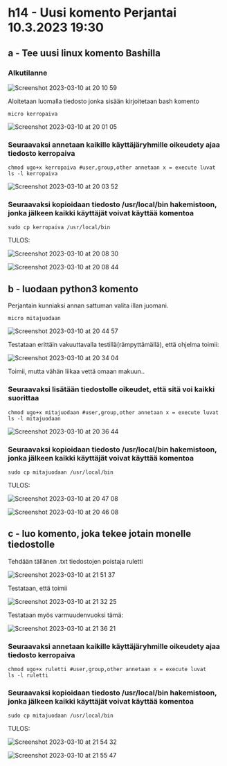 # h14 - Uusi komento Perjantai 10.3.2023 19:30


## a - Tee uusi linux komento Bashilla

### Alkutilanne 

![Screenshot 2023-03-10 at 20 10 59](https://user-images.githubusercontent.com/104775534/224391857-5e47c8e3-ebe9-4fee-b7c3-7f5cc757f741.png)


Aloitetaan luomalla tiedosto jonka sisään kirjoitetaan bash komento

    micro kerropaiva
    
![Screenshot 2023-03-10 at 20 01 05](https://user-images.githubusercontent.com/104775534/224390050-70fcb7c6-1d96-42fb-8140-94b09286581e.png)

### Seuraavaksi annetaan kaikille käyttäjäryhmille oikeudety ajaa tiedosto kerropaiva

    chmod ugo+x kerropaiva #user,group,other annetaan x = execute luvat
    ls -l kerropaiva

![Screenshot 2023-03-10 at 20 03 52](https://user-images.githubusercontent.com/104775534/224390507-2a085ae5-bfe1-44a2-9ecc-625cfae9eff7.png)

### Seuraavaksi kopioidaan tiedosto /usr/local/bin hakemistoon, jonka jälkeen kaikki käyttäjät voivat käyttää komentoa

    sudo cp kerropaiva /usr/local/bin
    
TULOS: 

![Screenshot 2023-03-10 at 20 08 30](https://user-images.githubusercontent.com/104775534/224391364-2200f06a-b57b-46d0-8a55-b5dd87652781.png)

![Screenshot 2023-03-10 at 20 08 44](https://user-images.githubusercontent.com/104775534/224391411-173cfec7-80e0-4cd1-a266-07e1f0c626a0.png)

## b - luodaan python3 komento

Perjantain kunniaksi annan sattuman valita illan juomani.

    micro mitajuodaan
    
![Screenshot 2023-03-10 at 20 44 57](https://user-images.githubusercontent.com/104775534/224399741-f76dedb7-f9bf-4393-a971-627cd8ba2a90.png)


Testataan erittäin vakuuttavalla testillä(rämpyttämällä), että ohjelma toimii: 

![Screenshot 2023-03-10 at 20 34 04](https://user-images.githubusercontent.com/104775534/224396758-a35d0139-1931-4a71-a7bb-eda01c337560.png)

Toimii, mutta vähän liikaa vettä omaan makuun..

### Seuraavaksi lisätään tiedostolle oikeudet, että sitä voi kaikki suorittaa 

    chmod ugo+x mitajuodaan #user,group,other annetaan x = execute luvat
    ls -l mitajuodaan
    
![Screenshot 2023-03-10 at 20 36 44](https://user-images.githubusercontent.com/104775534/224397566-769c6572-db55-4e36-9a22-80aaa1992604.png)

### Seuraavaksi kopioidaan tiedosto /usr/local/bin hakemistoon, jonka jälkeen kaikki käyttäjät voivat käyttää komentoa

    sudo cp mitajuodaan /usr/local/bin

TULOS: 

![Screenshot 2023-03-10 at 20 47 08](https://user-images.githubusercontent.com/104775534/224400136-c5d2479e-52d3-495d-a5d0-3d0a089aa503.png)


![Screenshot 2023-03-10 at 20 46 08](https://user-images.githubusercontent.com/104775534/224399951-aee77302-b5f6-4ee7-b3c9-2bc1fb869d5f.png)



## c - luo komento, joka tekee jotain monelle tiedostolle

Tehdään tällänen .txt tiedostojen poistaja ruletti

![Screenshot 2023-03-10 at 21 51 37](https://user-images.githubusercontent.com/104775534/224414407-aeb72c9e-ddcc-45c7-ac21-d086100f4dc3.png)

Testataan, että toimii

![Screenshot 2023-03-10 at 21 32 25](https://user-images.githubusercontent.com/104775534/224410873-113fbc27-910b-46cd-a9fa-62870e07b529.png)

Testataan myös varmuudenvuoksi tämä:

![Screenshot 2023-03-10 at 21 36 21](https://user-images.githubusercontent.com/104775534/224411568-bfd3a74c-b473-4b00-bcfb-eeea847199b7.png)

### Seuraavaksi annetaan kaikille käyttäjäryhmille oikeudety ajaa tiedosto kerropaiva

    chmod ugo+x ruletti #user,group,other annetaan x = execute luvat
    ls -l ruletti
    

### Seuraavaksi kopioidaan tiedosto /usr/local/bin hakemistoon, jonka jälkeen kaikki käyttäjät voivat käyttää komentoa

    sudo cp mitajuodaan /usr/local/bin

TULOS:

![Screenshot 2023-03-10 at 21 54 32](https://user-images.githubusercontent.com/104775534/224414907-47ca3277-fc34-4d71-b45d-6b2637d11148.png)

![Screenshot 2023-03-10 at 21 55 47](https://user-images.githubusercontent.com/104775534/224415125-56eb7fc0-17b7-4262-b44a-a6bca0e7b788.png)





